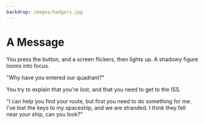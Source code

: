 ```yaml
---
backdrop: images/badgers.jpg
---
```


# A Message

You press the button, and a screen flickers, then lights up. A shadowy figure looms into focus. 

"Why have you entered our quadrant?" 

You try to explain that you're lost, and that you need to get to the ISS.

"I can help you find your route, but first you need to do something for me. I've lost the keys to my spaceship, and we are stranded. I think they fell near your ship, can you look?"

<Item id="1" />

<Page url="2" instructions="" action="Fly West" condition="1" />
